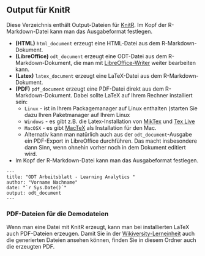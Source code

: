 ## Output für KnitR
Diese Verzeichnis enthält Output-Dateien für [KnitR](https://de.wikiversity.org/wiki/KnitR). Im Kopf der R-Markdown-Datei kann man das Ausgabeformat festlegen.
* **(HTML)** `html_document` erzeugt eine HTML-Datei aus dem R-Markdown-Dokument.
*  **(LibreOffice)** `odt_document` erzeugt eine ODT-Datei aus dem R-Markdown-Dokument, die man mit [LibreOffice-Writer](https://www.libreoffice.org/download/download-libreoffice/)   weiter bearbeiten kann.
*  **(Latex)** `latex_document` erzeugt eine LaTeX-Datei aus dem R-Markdown-Dokument.
*  **(PDF)** `pdf_document` erzeugt eine PDF-Datei direkt aus dem R-Markdown-Dokument. Dabei sollte LaTeX auf Ihrem Rechner installiert sein:
   - `Linux` - ist in Ihrem Packagemanager auf Linux enthalten (starten Sie dazu Ihren Paketmanager auf Ihrem Linux
   - `Windows` - es gibt z.B. die Latex-Installation von [MikTex](https://miktex.org/) und [Tex Live](https://www.tug.org/texlive/)
   - `MacOSX` - es gibt [MacTeX](https://www.tug.org/mactex/) als Installation für den Mac.
   - Alternativ kann man natürlich auch aus der `odt_document`-Ausgabe ein PDF-Export in LibreOffice durchführen. Das macht insbesondere dann Sinn, wenn ohnehin vorher noch in dem Dokument editiert wird.
* Im Kopf der R-Markdown-Datei kann man das Ausgabeformat festlegen.
```ỳaml
---
title: "ODT Arbeitsblatt - Learning Analytics "
author: "Vorname Nachname"
date: "`r Sys.Date()`"
output: odt_document
---
```

### PDF-Dateien für die Demodateien
Wenn man eine Datei mit KnitR erzeugt, kann man bei installierten LaTeX auch PDF-Dateien erzeugen. Damit Sie in der [Wikiversity-Lerneinheit](https://de.wikiversity.org/wiki/KnitR) auch die generierten Dateien ansehen können, finden Sie in diesem Ordner auch die erzeugten PDF.
